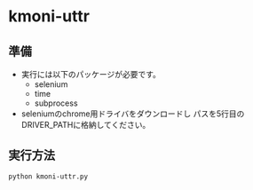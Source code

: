 # kmoni-uttr

## 準備

- 実行には以下のパッケージが必要です。
    - selenium
    - time
    - subprocess
- seleniumのchrome用ドライバをダウンロードし
  パスを5行目のDRIVER_PATHに格納してください。

## 実行方法
```
python kmoni-uttr.py
```
